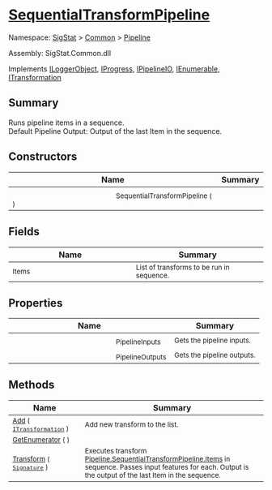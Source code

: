 # [SequentialTransformPipeline](./SequentialTransformPipeline.md)

Namespace: [SigStat]() > [Common](./../README.md) > [Pipeline](./README.md)

Assembly: SigStat.Common.dll

Implements [ILoggerObject](./../ILoggerObject.md), [IProgress](./../Helpers/IProgress.md), [IPipelineIO](./IPipelineIO.md), [IEnumerable](https://docs.microsoft.com/en-us/dotnet/api/System.Collections.IEnumerable), [ITransformation](./../ITransformation.md)

## Summary
Runs pipeline items in a sequence.  <br>Default Pipeline Output: Output of the last Item in the sequence.

## Constructors

| Name | Summary | 
| --- | --- | 
| <img width=200/> <sub>SequentialTransformPipeline (  )</sub>| <sub></sub>| <br>


## Fields

| Name | Summary | 
| --- | --- | 
| <img width=200/> <sub>Items</sub>| <sub>List of transforms to be run in sequence.</sub>| <br>


## Properties

| Name | Summary | 
| --- | --- | 
| <img width=200/> <sub>PipelineInputs</sub>| <sub>Gets the pipeline inputs.</sub>| <br>
| <img width=200/> <sub>PipelineOutputs</sub>| <sub>Gets the pipeline outputs.</sub>| <br>


## Methods

| Name | Summary | 
| --- | --- | 
| <img width=200/> <sub>[Add](./Methods/SequentialTransformPipeline-100663508.md) ( [`ITransformation`](./../ITransformation.md) )</sub>| <sub>Add new transform to the list.</sub>| <br>
| <img width=200/> <sub>[GetEnumerator](./Methods/SequentialTransformPipeline-100663507.md) (  )</sub>| <sub></sub>| <br>
| <img width=200/> <sub>[Transform](./Methods/SequentialTransformPipeline-100663509.md) ( [`Signature`](./../Signature.md) )</sub>| <sub>Executes transform [Pipeline.SequentialTransformPipeline.Items](https://github.com/hargitomi97/sigstat/blob/master/docs/md/.md) in sequence.  Passes input features for each.  Output is the output of the last Item in the sequence.</sub>| <br>



